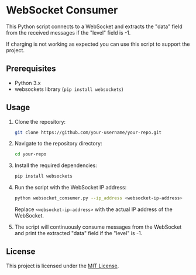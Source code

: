 # WebSocket Consumer

This Python script connects to a WebSocket and extracts the "data" field from the received messages if the 
"level" field is -1.

If charging is not working as expected you can use this script to support the project.

## Prerequisites

- Python 3.x
- websockets library (`pip install websockets`)

## Usage

1. Clone the repository:
   ```bash
   git clone https://github.com/your-username/your-repo.git
   ```

2. Navigate to the repository directory:
   ```bash
   cd your-repo
   ```

3. Install the required dependencies:
   ```bash
   pip install websockets
   ```

4. Run the script with the WebSocket IP address:
   ```bash
   python websocket_consumer.py --ip_address <websocket-ip-address>
   ```
   Replace `<websocket-ip-address>` with the actual IP address of the WebSocket.

5. The script will continuously consume messages from the WebSocket and print the extracted "data" field 
if the "level" is -1.

## License

This project is licensed under the [MIT License](LICENSE).
